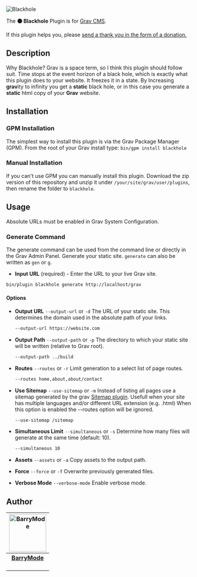 ![Blackhole](https://user-images.githubusercontent.com/5648875/33234047-8bd21c26-d1e5-11e7-80d3-aa98f22235c6.png)

The **⚫ Blackhole** Plugin is for [Grav CMS](http://github.com/getgrav/grav).

If this plugin helps you, please [send a thank you in the form of a donation.](https://barrymode.com/give/)

## Description

Why Blackhole? Grav is a space term, so I think this plugin should follow suit. Time stops at the event horizon of a black hole, which is exactly what this plugin does to your website. It freezes it in a state. By Increasing **grav**ity to infinity you get a **static** black hole, or in this case you generate a **static** html copy of your **Grav** website.

## Installation

### GPM Installation

The simplest way to install this plugin is via the Grav Package Manager (GPM). From the root of your Grav install type:
`bin/gpm install blackhole`

### Manual Installation

If you can't use GPM you can manually install this plugin. Download the zip version of this repository and unzip it under `/your/site/grav/user/plugins`, then rename the folder to `blackhole`.

## Usage

Absolute URLs must be enabled in Grav System Configuration.

### Generate Command

The generate command can be used from the command line or directly in the Grav Admin Panel. Generate your static site. `generate` can also be written as `gen` or `g`.

- **Input URL** (required) - Enter the URL to your live Grav site.

```bash
bin/plugin blackhole generate http://localhost/grav
```

#### Options

- **Output URL** `--output-url` or `-d`
  The URL of your static site. This determines the domain used in the absolute path of your links.

  ```bash
  --output-url https://website.com
  ```

- **Output Path** `--output-path` or `-p`
  The directory to which your static site will be written (relative to Grav root).

  ```bash
  --output-path ../build
  ```

- **Routes** `--routes` or `-r`
  Limit generation to a select list of page routes.

  ```bash
  --routes home,about,about/contact
  ```

- **Use Sitemap** `--use-sitemap` or `-m`
  Instead of listing all pages use a sitemap generated by the grav [Sitemap plugin](https://github.com/getgrav/grav-plugin-sitemap).
  Usefull when your site has multiple languages and/or different URL extension (e.g. .html)
  When this option is enabled the --routes option will be ignored.

  ```bash
  --use-sitemap /sitemap
  ```

- **Simultaneous Limit** `--simultaneous` or `-s`
  Determine how many files will generate at the same time (default: 10).

  ```bash
  --simultaneous 10
  ```

- **Assets** `--assets` or `-a`
  Copy assets to the output path.

- **Force** `--force` or `-f`
  Overwrite previously generated files.

- **Verbose Mode** `--verbose-mode`
  Enable verbose mode.

## Author

<table>
  <thead>
    <tr>
      <th valign="middle" align="center">
        <a href="https://barrymode.com"><img alt="BarryMode" src="https://avatars.githubusercontent.com/u/91902180?v=4&s=200" width="100" height="100"></a>
      </th>
    </tr>
  </thead>
  <tbody>
    <tr>
      <td valign="middle" align="center">
        <a href="https://barrymode.com"><strong>BarryMode</strong></a><br>
        <a href="https://www.youtube.com/barrymode"><img src="https://cdn.jsdelivr.net/npm/simple-icons@latest/icons/youtube.svg" width="16" height="16"></a> <a href="https://github.com/barrymode"><img src="https://cdn.jsdelivr.net/npm/simple-icons@latest/icons/github.svg" width="16" height="16"></a>
      </td>
    </tr>
  </tbody>
</table>

